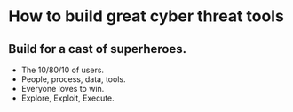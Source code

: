 # How to build great cyber threat tools

## Build for a cast of superheroes.
* The 10/80/10 of users.
* People, process, data, tools.
* Everyone loves to win.
* Explore, Exploit, Execute.
